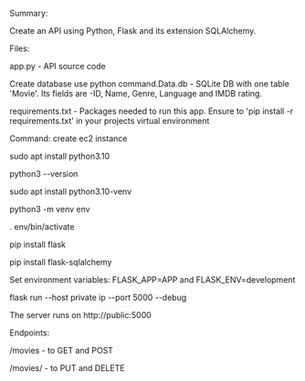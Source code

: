 Summary:

Create an API using Python, Flask and its extension SQLAlchemy.

Files:

app.py - API source code

Create database use python command.Data.db - SQLite DB with one table 'Movie'. Its fields are -ID, Name, Genre, Language and IMDB rating.

requirements.txt - Packages needed to run this app. Ensure to 'pip install -r requirements.txt' in your projects virtual environment

Command:
create ec2 instance

sudo apt install python3.10

python3 --version

sudo apt install python3.10-venv

python3 -m venv env

. env/bin/activate


pip install flask

pip install flask-sqlalchemy

Set environment variables: FLASK_APP=APP and FLASK_ENV=development

flask run --host private ip --port 5000 --debug

The server runs on http://public:5000

Endpoints:

/movies - to GET and POST

/movies/ - to PUT and DELETE

